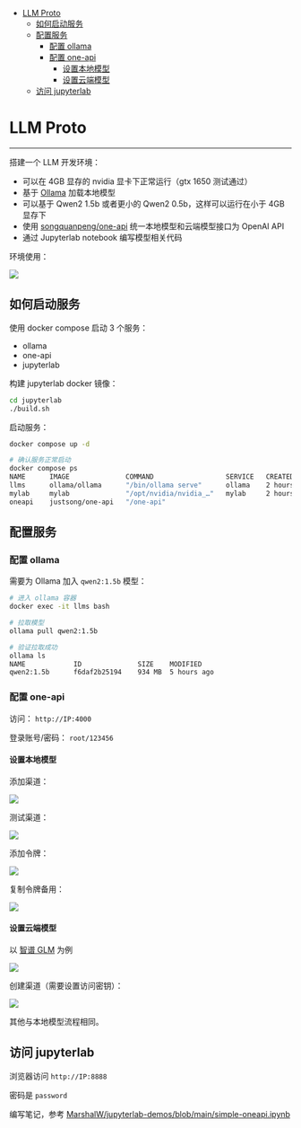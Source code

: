 <!-- @import "[TOC]" {cmd="toc" depthFrom=1 depthTo=6 orderedList=false} -->

<!-- code_chunk_output -->

- [LLM Proto](#llm-proto)
  - [如何启动服务](#如何启动服务)
  - [配置服务](#配置服务)
    - [配置 ollama](#配置-ollama)
    - [配置 one-api](#配置-one-api)
      - [设置本地模型](#设置本地模型)
      - [设置云端模型](#设置云端模型)
  - [访问 jupyterlab](#访问-jupyterlab)

<!-- /code_chunk_output -->



# LLM Proto

---

搭建一个 LLM 开发环境：

- 可以在 4GB 显存的 nvidia 显卡下正常运行（gtx 1650 测试通过）
- 基于 [Ollama](https://ollama.com/) 加载本地模型
- 可以基于 Qwen2 1.5b 或者更小的 Qwen2 0.5b，这样可以运行在小于 4GB 显存下
- 使用 [songquanpeng/one-api](https://github.com/songquanpeng/one-api) 统一本地模型和云端模型接口为 OpenAI API
- 通过 Jupyterlab notebook 编写模型相关代码

环境使用：

![](./files/Kapture%202024-07-11%20at%2017.02.36.gif)

## 如何启动服务

使用 docker compose 启动 3 个服务：

- ollama
- one-api
- jupyterlab

构建 jupyterlab docker 镜像：

```bash
cd jupyterlab
./build.sh
```

启动服务：

```bash
docker compose up -d

# 确认服务正常启动
docker compose ps
NAME      IMAGE              COMMAND                  SERVICE   CREATED       STATUS       PORTS
llms      ollama/ollama      "/bin/ollama serve"      ollama    2 hours ago   Up 2 hours   0.0.0.0:11434->11434/tcp, :::11434->11434/tcp
mylab     mylab              "/opt/nvidia/nvidia_…"   mylab     2 hours ago   Up 2 hours   0.0.0.0:8888->8888/tcp, :::8888->8888/tcp
oneapi    justsong/one-api   "/one-api"
```

## 配置服务

### 配置 ollama

需要为 Ollama 加入 `qwen2:1.5b` 模型：

```bash
# 进入 ollama 容器
docker exec -it llms bash

# 拉取模型
ollama pull qwen2:1.5b

# 验证拉取成功
ollama ls
NAME            ID              SIZE    MODIFIED
qwen2:1.5b      f6daf2b25194    934 MB  5 hours ago
```

### 配置 one-api

访问： `http://IP:4000`

登录账号/密码： `root/123456`

#### 设置本地模型

添加渠道：

![](./files/One_API_set.png)

测试渠道：

![](./files/One_API_test.png)

添加令牌：

![](./files/One_API_create.png)

复制令牌备用：

![](./files/One_API_token.png)

#### 设置云端模型

以 [智谱 GLM](https://open.bigmodel.cn/overview) 为例

![](./files/智谱AI开放平台.png)

创建渠道（需要设置访问密钥）：

![](./files/One_API_zhipu.png)

其他与本地模型流程相同。

## 访问 jupyterlab

浏览器访问 `http://IP:8888`

密码是 `password`

编写笔记，参考 [MarshalW/jupyterlab-demos/blob/main/simple-oneapi.ipynb](https://github.com/MarshalW/jupyterlab-demos/blob/main/simple-oneapi.ipynb)